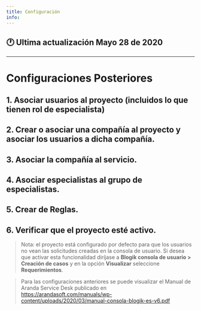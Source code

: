 ```yaml
---
title: Configuración
info:
---
```

## 🕐 Ultima actualización Mayo 28 de 2020
<hr>



# Configuraciones Posteriores

##   1. Asociar usuarios al proyecto (incluidos lo que tienen rol de especialista)

##   2. Crear o asociar una compañía al proyecto y asociar los usuarios a dicha compañía.

##   3. Asociar la compañía al servicio.

##   4. Asociar especialistas al grupo de especialistas.

##   5. Crear de Reglas.

##   6. Verificar que el proyecto esté activo.



>   Nota: el proyecto está configurado por defecto para que los usuarios no vean
>   las solicitudes creadas en la consola de usuario. Si desea que activar esta
>   funcionalidad diríjase a **Blogik consola de usuario \> Creación de casos**
>   y en la opción **Visualizar** seleccione **Requerimientos**.

>   Para las configuraciones anteriores se puede visualizar el Manual de Aranda
>   Service Desk publicado en
>   <https://arandasoft.com/manuals/wp-content/uploads/2020/03/manual-consola-blogik-es-v6.pdf>
